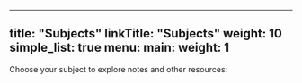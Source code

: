 
---
title: "Subjects"
linkTitle: "Subjects"
weight: 10
simple_list: true
menu:
  main:
    weight: 1
---

<!-- {{% pageinfo %}}
Choose your subject to explore notes and resources.
{{% /pageinfo %}} -->

Choose your subject to explore notes and other resources:


